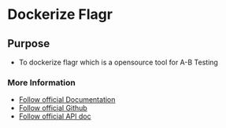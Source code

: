 # Dockerize Flagr

## Purpose
- To dockerize flagr which is a opensource tool for A-B Testing

### More Information
 - [Follow official Documentation](https://openflagr.github.io/flagr/#/)
 - [Follow official Github](https://github.com/openflagr/flagr)
 - [Follow official API doc](https://openflagr.github.io/flagr/api_docs/)
